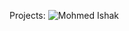 Projects:
![Mohmed Ishak](https://user-images.githubusercontent.com/52876913/156126392-ccc9dd44-cece-4b07-a48a-23df4d21599d.png)
